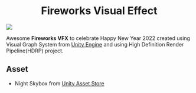 <h1 align="center">Fireworks Visual Effect</h1>

![](https://github.com/BillyFrcs/FireworksVFX/blob/master/Assets/Gif/Fireworks.gif)

Awesome **Fireworks VFX** to celebrate Happy New Year 2022 created using Visual Graph System from [Unity Engine](https://unity.com/srp/High-Definition-Render-Pipeline) and using High Definition Render Pipeline(HDRP) project.

<h2>Asset</h2>

* Night Skybox from [Unity Asset Store](https://assetstore.unity.com/)

